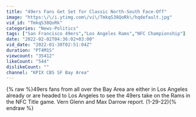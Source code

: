 ```yaml
---
title: "49ers Fans Get Set for Classic North-South Face-Off"
image: "https:\/\/i.ytimg.com\/vi\/TmkqS38QoRk\/hqdefault.jpg"
vid_id: "TmkqS38QoRk"
categories: "News-Politics"
tags: ["San Francisco 49ers","Los Angeles Rams","NFC Championship"]
date: "2022-02-02T04:36:02+03:00"
vid_date: "2022-01-30T02:51:04Z"
duration: "PT4M1S"
viewcount: "35412"
likeCount: "544"
dislikeCount: ""
channel: "KPIX CBS SF Bay Area"
---
```

{% raw %}49ers fans from all over the Bay Area are either in Los Angeles already or are headed to Los Angeles to see the 49ers take on the Rams in the NFC Title game. Vern Glenn and Max Darrow report. (1-29-22){% endraw %}
